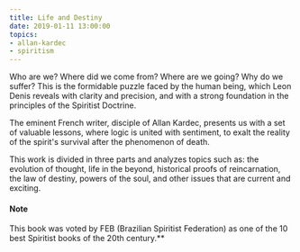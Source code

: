 ```yaml
---
title: Life and Destiny
date: 2019-01-11 13:00:00
topics: 
- allan-kardec
- spiritism
---
```


Who are we? Where did we come from? Where are we going? Why do we suffer? This
is the formidable puzzle faced by the human being, which Leon Denis reveals with
clarity and precision, and with a strong foundation in the principles of the
Spiritist Doctrine.

The eminent French writer, disciple of Allan Kardec, presents us with a set of
valuable lessons, where logic is united with sentiment, to exalt the reality of
the spirit's survival after the phenomenon of death.

This work is divided in three parts and analyzes topics such as: the evolution
of thought, life in the beyond, historical proofs of reincarnation, the law of
destiny, powers of the soul, and other issues that are current and exciting.

#### Note
This book was voted by FEB (Brazilian Spiritist Federation) as one of the 10
best Spiritist books of the 20th century.**

